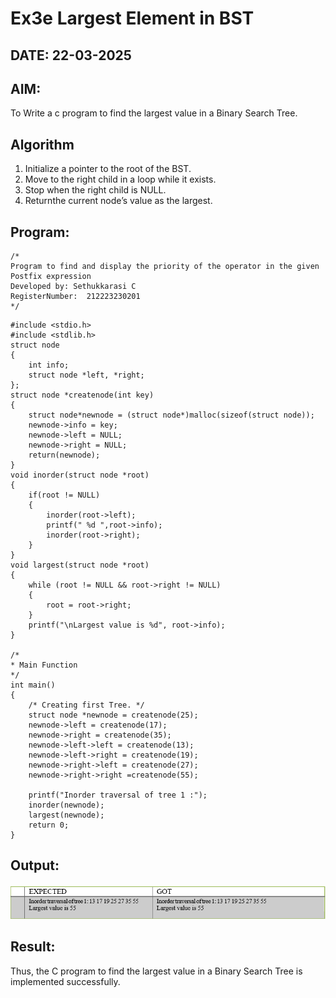 # Ex3e Largest Element in BST
## DATE: 22-03-2025
## AIM:
To Write a c program to find the largest value in a Binary Search Tree.

## Algorithm
1.	Initialize a pointer to the root of the BST.
2.	Move to the right child in a loop while it exists.
3.	Stop when the right child is NULL.
4.	Returnthe current node’s value as the largest.

## Program:
```
/*
Program to find and display the priority of the operator in the given Postfix expression
Developed by: Sethukkarasi C
RegisterNumber:  212223230201
*/
```

```
#include <stdio.h> 
#include <stdlib.h> 
struct node
{
    int info;
    struct node *left, *right;
};
struct node *createnode(int key)
{
    struct node*newnode = (struct node*)malloc(sizeof(struct node)); 
    newnode->info = key;
    newnode->left = NULL; 
    newnode->right = NULL; 
    return(newnode);
}
void inorder(struct node *root)
{
    if(root != NULL)
    {
        inorder(root->left); 
        printf(" %d ",root->info); 
        inorder(root->right);
    }
}
void largest(struct node *root)
{
    while (root != NULL && root->right != NULL)
    {
        root = root->right;
    }
    printf("\nLargest value is %d", root->info);
}

/*
* Main Function
*/
int main()
{
    /* Creating first Tree. */
    struct node *newnode = createnode(25); 
    newnode->left = createnode(17); 
    newnode->right = createnode(35); 
    newnode->left->left = createnode(13); 
    newnode->left->right = createnode(19); 
    newnode->right->left = createnode(27); 
    newnode->right->right =createnode(55);

    printf("Inorder traversal of tree 1 :"); 
    inorder(newnode); 
    largest(newnode);
    return 0;
}
```

## Output:

![output](/image-4.png)

## Result:
Thus, the C program to find the largest value in a Binary Search Tree is implemented successfully.
